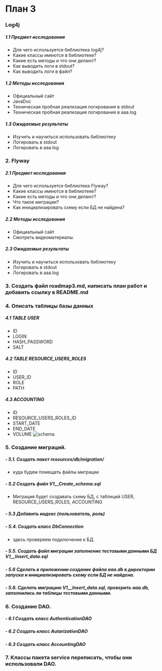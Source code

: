 # План 3
### Log4j
##### 1.1 Предмет исследования
  - Для чего используется библиотека log4j?
  - Какие классы имеются в библиотеке?
  - Какие есть методы и что они делают?
  - Как выводить логи в stdout?
  - Как выводить логи в файл?
##### 1.2 Методы исследования
  - Официальный сайт
  - JavaDoc
  - Техническая пробная реализация логирования в stdout
  - Техническая пробная реализация логирования в aaa.log
##### 1.3 Ожидаемые результаты
  - Изучить и научиться использовать библиотеку
  - Логировать в stdout 
  - Логировать в aaa.log
### 2. Flyway
##### 2.1 Предмет исследования
  - Для чего используется библиотека Flyway?
  - Какие классы имеются в библиотеке?
  - Какие есть методы и что они делают?
  - Что такое миграции?
  - Как инициализировать схему если БД не найдена?
##### 2.2 Методы исследования
  - Официальный сайт
  - Смотреть видеоматериалы.
##### 2.3 Ожидаемые результаты
  - Изучить и научиться использовать библиотеку
  - Логировать в stdout 
  - Логировать в aaa.log
### 3. Создать файл roadmap3.md, написать план работ и добавить ссылку в README.md
### 4. Описать таблицы базы данных
##### 4.1 TABLE USER
  + ID
  + LOGIN
  + HASH_PASSWORD
  + SALT
##### 4.2 TABLE RESOURCE_USERS_ROLES
  + ID
  + USER_ID
  + ROLE
  + PATH
##### 4.3 ACCOUNTING
  + ID
  + RESOURCE_USERS_ROLES_ID
  + START_DATE
  + END_DATE
  + VOLUME
![schema](https://user-images.githubusercontent.com/32156396/32725429-a76124c4-c8a7-11e7-9a16-832eaa9a13c4.png)
### 5. Создание миграций.
##### - 5.1. Создать пакет resources/db/migration/
  - куда будем помещать файлы миграции
##### - 5.2 Создать файл V1__Create_schema.sql
  - Миграция будет создавать схему БД,
		с таблицей USER, RESOURCE_USERS_ROLES, ACCOUNTING
##### - 5.3 Добавить индекс (пользователь, роль)
##### - 5.4. Создать класс DbConnection
  - здесь проверяем подключение к БД.
##### - 5.5. Создать файл миграции заполнение тестовыми данными БД V1__Insert_data.sql
##### - 5.6 Сделать в приложении создание файла aaa.db в директории запуска и инициализировать схему если БД не найдена.
##### - 5.6. Сделать миграцию V1__Insert_data.sql, проверить aaa.db, заполнились ли таблицы тестовыми данными.
### 6. Создание DAO.
##### - 6.1 Создать класс AuthenticationDAO
##### - 6.2 Создать класс AutarizationDAO
##### - 6.3 Создать класс AccountingDAO
### 7. Классы пакета service переписать, чтобы они использовали DAO.
